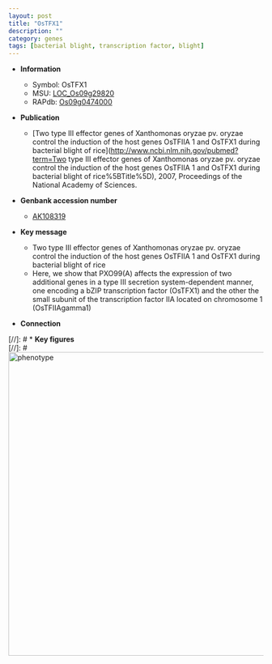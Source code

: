 ```yaml
---
layout: post
title: "OsTFX1"
description: ""
category: genes
tags: [bacterial blight, transcription factor, blight]
---
```


* **Information**  
    + Symbol: OsTFX1  
    + MSU: [LOC_Os09g29820](http://rice.plantbiology.msu.edu/cgi-bin/ORF_infopage.cgi?orf=LOC_Os09g29820)  
    + RAPdb: [Os09g0474000](http://rapdb.dna.affrc.go.jp/viewer/gbrowse_details/irgsp1?name=Os09g0474000)  

* **Publication**  
    + [Two type III effector genes of Xanthomonas oryzae pv. oryzae control the induction of the host genes OsTFIIA 1 and OsTFX1 during bacterial blight of rice](http://www.ncbi.nlm.nih.gov/pubmed?term=Two type III effector genes of Xanthomonas oryzae pv. oryzae control the induction of the host genes OsTFIIA 1 and OsTFX1 during bacterial blight of rice%5BTitle%5D), 2007, Proceedings of the National Academy of Sciences.

* **Genbank accession number**  
    + [AK108319](http://www.ncbi.nlm.nih.gov/nuccore/AK108319)

* **Key message**  
    + Two type III effector genes of Xanthomonas oryzae pv. oryzae control the induction of the host genes OsTFIIA 1 and OsTFX1 during bacterial blight of rice
    + Here, we show that PXO99(A) affects the expression of two additional genes in a type III secretion system-dependent manner, one encoding a bZIP transcription factor (OsTFX1) and the other the small subunit of the transcription factor IIA located on chromosome 1 (OsTFIIAgamma1)

* **Connection**  

[//]: # * **Key figures**  
[//]: # <img src="http://funRiceGenes.github.io/images/OsTFX1.pheno.png" alt="phenotype"  style="width: 600px;"/>




